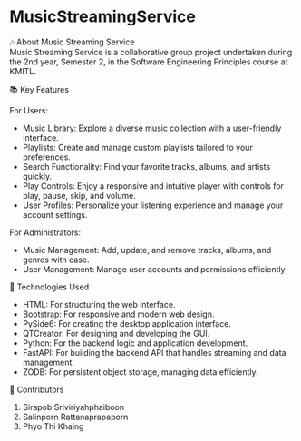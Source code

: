 # MusicStreamingService

🎶 About Music Streaming Service<br>
Music Streaming Service is a collaborative group project undertaken during the 2nd year, Semester 2, in the Software Engineering Principles course at KMITL.

📚 Key Features<be>

For Users:
- Music Library: Explore a diverse music collection with a user-friendly interface.
- Playlists: Create and manage custom playlists tailored to your preferences.
- Search Functionality: Find your favorite tracks, albums, and artists quickly.
- Play Controls: Enjoy a responsive and intuitive player with controls for play, pause, skip, and volume.
- User Profiles: Personalize your listening experience and manage your account settings.<be>

For Administrators:
- Music Management: Add, update, and remove tracks, albums, and genres with ease.
- User Management: Manage user accounts and permissions efficiently.
  
🚀 Technologies Used
- HTML: For structuring the web interface.  
- Bootstrap: For responsive and modern web design.  
- PySide6: For creating the desktop application interface.  
- QTCreator: For designing and developing the GUI.  
- Python: For the backend logic and application development.  
- FastAPI: For building the backend API that handles streaming and data management.  
- ZODB: For persistent object storage, managing data efficiently.

👥 Contributors
1. Sirapob Sriviriyahphaiboon
2. Salinporn Rattanaprapaporn
3. Phyo Thi Khaing
